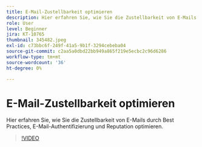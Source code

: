 ```yaml
---
title: E-Mail-Zustellbarkeit optimieren
description: Hier erfahren Sie, wie Sie die Zustellbarkeit von E-Mails durch Best Practices, E-Mail-Authentifizierung und Reputation optimieren.
role: User
level: Beginner
jira: KT-10765
thumbnail: 345482.jpeg
exl-id: c73bbc6f-249f-41a5-9b1f-3294cebeba04
source-git-commit: c2aa5a0dbd22bb949a865f219e5ecbc2c96d6286
workflow-type: tm+mt
source-wordcount: '36'
ht-degree: 0%

---
```


# E-Mail-Zustellbarkeit optimieren

Hier erfahren Sie, wie Sie die Zustellbarkeit von E-Mails durch Best Practices, E-Mail-Authentifizierung und Reputation optimieren.

>[!VIDEO](https://video.tv.adobe.com/v/345482/?quality=12&learn=on)
